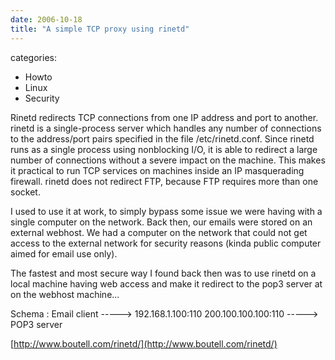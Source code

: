 ```yaml
---
date: 2006-10-18
title: "A simple TCP proxy using rinetd"
---
```








categories:
- Howto
- Linux
- Security


Rinetd redirects TCP connections from one IP address and port to another. rinetd is a single-process server which handles any number of connections to the address/port pairs specified in the file /etc/rinetd.conf. Since rinetd runs as a single process using nonblocking I/O, it is able to redirect a large number of connections without a severe impact on the machine. This makes it practical to run TCP services on machines inside an IP masquerading firewall. rinetd does not redirect FTP, because FTP requires more than one socket.

I used to use it at work, to simply bypass some issue we were having with a single computer on the network.
Back then, our emails were stored on an external webhost. We had a computer on the network that could not get access to the external network for security reasons (kinda public computer aimed for email use only).

The fastest and most secure way I found back then was to use rinetd on a local machine having web access and make it redirect to the pop3 server at on the webhost machine...

Schema :
Email client -----> 192.168.1.100:110  200.100.100.100:110 -----> POP3 server


[http://www.boutell.com/rinetd/](http://www.boutell.com/rinetd/)
